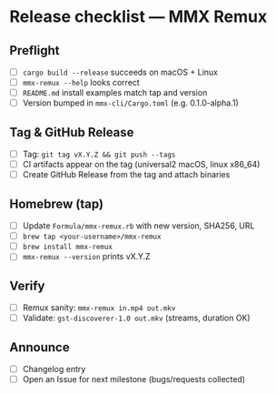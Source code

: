 # Release checklist — MMX Remux

## Preflight
- [ ] `cargo build --release` succeeds on macOS + Linux
- [ ] `mmx-remux --help` looks correct
- [ ] `README.md` install examples match tap and version
- [ ] Version bumped in `mmx-cli/Cargo.toml` (e.g. 0.1.0-alpha.1)

## Tag & GitHub Release
- [ ] Tag: `git tag vX.Y.Z && git push --tags`
- [ ] CI artifacts appear on the tag (universal2 macOS, linux x86_64)
- [ ] Create GitHub Release from the tag and attach binaries

## Homebrew (tap)
- [ ] Update `Formula/mmx-remux.rb` with new version, SHA256, URL
- [ ] `brew tap <your-username>/mmx-remux`
- [ ] `brew install mmx-remux`
- [ ] `mmx-remux --version` prints vX.Y.Z

## Verify
- [ ] Remux sanity: `mmx-remux in.mp4 out.mkv`
- [ ] Validate: `gst-discoverer-1.0 out.mkv` (streams, duration OK)

## Announce
- [ ] Changelog entry
- [ ] Open an Issue for next milestone (bugs/requests collected)
